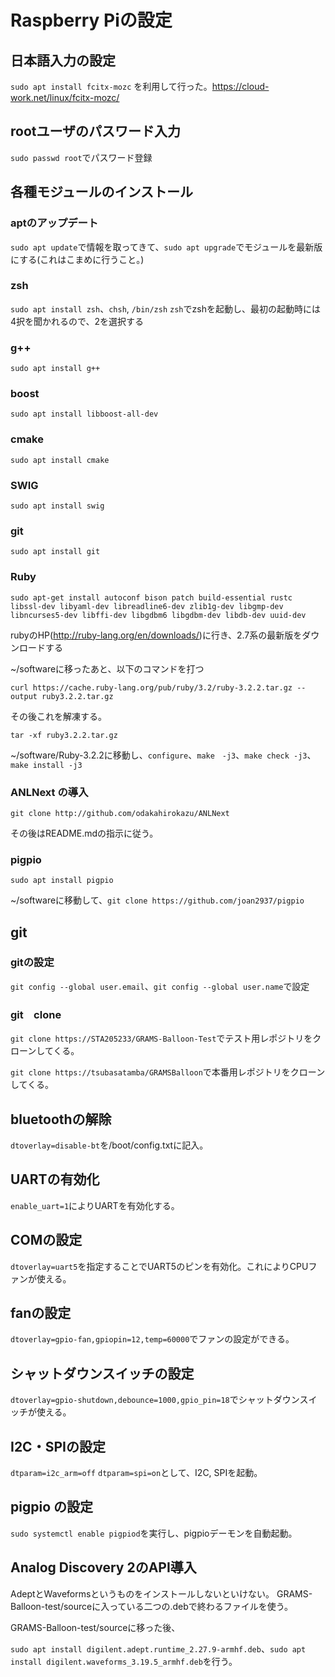 # Raspberry Piの設定

## 日本語入力の設定

`sudo apt install fcitx-mozc`
を利用して行った。https://cloud-work.net/linux/fcitx-mozc/

## rootユーザのパスワード入力

`sudo passwd root`でパスワード登録

## 各種モジュールのインストール

### aptのアップデート
`sudo apt update`で情報を取ってきて、`sudo apt upgrade`でモジュールを最新版にする(これはこまめに行うこと。)

### zsh

`sudo apt install zsh`、`chsh`, `/bin/zsh`
`zsh`でzshを起動し、最初の起動時には4択を聞かれるので、2を選択する

### g++

`sudo apt install g++`

### boost

`sudo apt install libboost-all-dev`

### cmake

`sudo apt install cmake`

### SWIG

`sudo apt install swig`

### git

`sudo apt install git`

### Ruby

`sudo apt-get install autoconf bison patch build-essential rustc libssl-dev libyaml-dev libreadline6-dev zlib1g-dev libgmp-dev libncurses5-dev libffi-dev libgdbm6 libgdbm-dev libdb-dev uuid-dev`

rubyのHP(<http://ruby-lang.org/en/downloads/>)に行き、2.7系の最新版をダウンロードする

~/softwareに移ったあと、以下のコマンドを打つ

`curl https://cache.ruby-lang.org/pub/ruby/3.2/ruby-3.2.2.tar.gz --output ruby3.2.2.tar.gz`

その後これを解凍する。

`tar -xf ruby3.2.2.tar.gz`

~/software/Ruby-3.2.2に移動し、`configure`、`make　-j3`、`make check -j3`、`make install -j3`

### ANLNext の導入

`git clone http://github.com/odakahirokazu/ANLNext`

その後はREADME.mdの指示に従う。

### pigpio

`sudo apt install pigpio`

~/softwareに移動して、`git clone https://github.com/joan2937/pigpio`

## git

### gitの設定

`git config --global user.email`、`git config --global user.name`で設定

### git　clone

`git clone https://STA205233/GRAMS-Balloon-Test`でテスト用レポジトリをクローンしてくる。

`git clone https://tsubasatamba/GRAMSBalloon`で本番用レポジトリをクローンしてくる。

## bluetoothの解除

`dtoverlay=disable-bt`を/boot/config.txtに記入。

## UARTの有効化

`enable_uart=1`によりUARTを有効化する。

## COMの設定

`dtoverlay=uart5`を指定することでUART5のピンを有効化。これによりCPUファンが使える。

## fanの設定

`dtoverlay=gpio-fan,gpiopin=12,temp=60000`でファンの設定ができる。

## シャットダウンスイッチの設定

`dtoverlay=gpio-shutdown,debounce=1000,gpio_pin=18`でシャットダウンスイッチが使える。

## I2C・SPIの設定

`dtparam=i2c_arm=off`
`dtparam=spi=on`として、I2C, SPIを起動。

## pigpio の設定

`sudo systemctl enable pigpiod`を実行し、pigpioデーモンを自動起動。

## Analog Discovery 2のAPI導入
AdeptとWaveformsというものをインストールしないといけない。
GRAMS-Balloon-test/sourceに入っている二つの.debで終わるファイルを使う。

GRAMS-Balloon-test/sourceに移った後、

`sudo apt install digilent.adept.runtime_2.27.9-armhf.deb`、`sudo apt install digilent.waveforms_3.19.5_armhf.deb`を行う。
